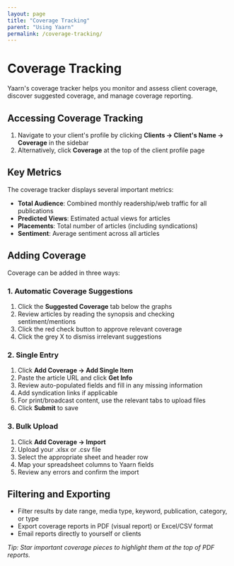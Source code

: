 ```yaml
---
layout: page
title: "Coverage Tracking"
parent: "Using Yaarn"
permalink: /coverage-tracking/
---
```


# Coverage Tracking

Yaarn's coverage tracker helps you monitor and assess client coverage, discover suggested coverage, and manage coverage reporting.

## Accessing Coverage Tracking

1. Navigate to your client's profile by clicking **Clients → Client's Name → Coverage** in the sidebar
2. Alternatively, click **Coverage** at the top of the client profile page

## Key Metrics

The coverage tracker displays several important metrics:

- **Total Audience**: Combined monthly readership/web traffic for all publications
- **Predicted Views**: Estimated actual views for articles
- **Placements**: Total number of articles (including syndications)
- **Sentiment**: Average sentiment across all articles

## Adding Coverage

Coverage can be added in three ways:

### 1. Automatic Coverage Suggestions

1. Click the **Suggested Coverage** tab below the graphs
2. Review articles by reading the synopsis and checking sentiment/mentions
3. Click the red check button to approve relevant coverage
4. Click the grey X to dismiss irrelevant suggestions

### 2. Single Entry

1. Click **Add Coverage → Add Single Item**
2. Paste the article URL and click **Get Info**
3. Review auto-populated fields and fill in any missing information
4. Add syndication links if applicable
5. For print/broadcast content, use the relevant tabs to upload files
6. Click **Submit** to save

### 3. Bulk Upload

1. Click **Add Coverage → Import**
2. Upload your .xlsx or .csv file
3. Select the appropriate sheet and header row
4. Map your spreadsheet columns to Yaarn fields
5. Review any errors and confirm the import

## Filtering and Exporting

- Filter results by date range, media type, keyword, publication, category, or type
- Export coverage reports in PDF (visual report) or Excel/CSV format
- Email reports directly to yourself or clients

_Tip: Star important coverage pieces to highlight them at the top of PDF reports._
